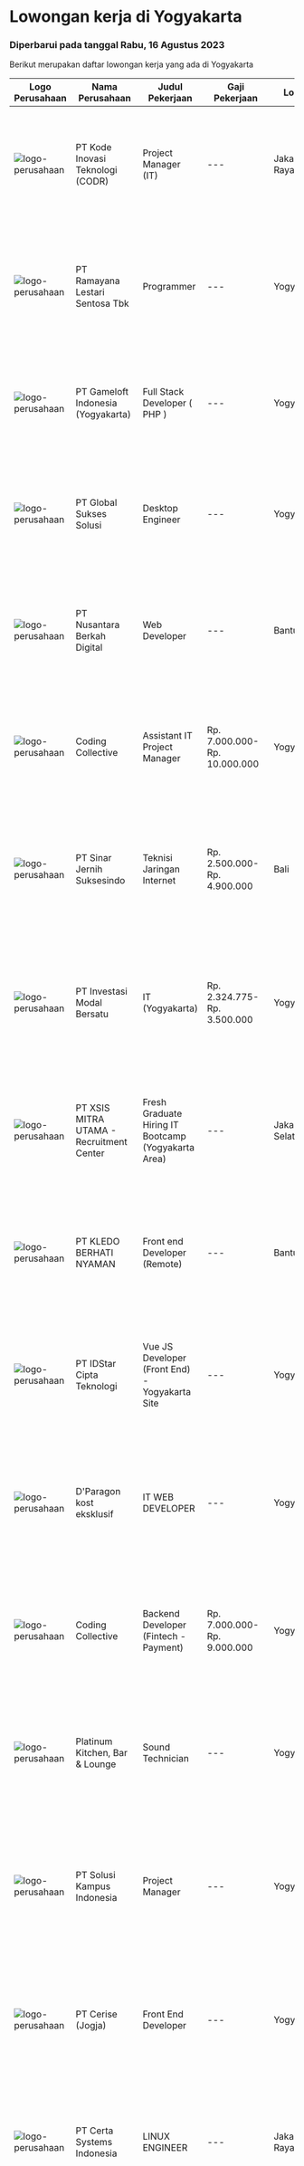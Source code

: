 
  # Lowongan kerja di Yogyakarta

  ### Diperbarui pada tanggal Rabu, 16 Agustus 2023

  Berikut merupakan daftar lowongan kerja yang ada di Yogyakarta

  |Logo Perusahaan | Nama Perusahaan | Judul Pekerjaan | Gaji Pekerjaan | Lokasi | Deskripsi | Tanggal diunggah | Pranala |
  | -------------- | --------------- | --------------- | --------- | --------- | -------------- | ------- | ----------- |
  |![logo-perusahaan](https://image-service-cdn.seek.com.au/6d97a4ffe0f325e8e84b260a2064eead4009eff7/ee4dce1061f3f616224767ad58cb2fc751b8d2dc)|PT Kode Inovasi Teknologi (CODR)|Project Manager (IT)|---|Jakarta Raya|Job Description: Fully involved in full Software Development Lifecycle using waterfall / agile methodology Scheduling of project milestones,...|Selasa, 15 Agustus 2023|https://www.jobstreet.co.id/id/job/project-manager-it-4437607?token=0~a77ccbce-214c-4c55-b413-205f26a355ef&sectionRank=1&jobId=jobstreet-id-job-4437607|
|![logo-perusahaan](https://image-service-cdn.seek.com.au/d24e4533c7484fd3a354666b4792fcb8ee5137e8/ee4dce1061f3f616224767ad58cb2fc751b8d2dc)|PT Ramayana Lestari Sentosa Tbk|Programmer|---|Yogyakarta|Menerima permintaan pembuatan aplikasi dari bagian project yang sudah disetujui oleh Kepala Divisi IT dan Kepala Bagian Teknikal. Menganalisa,...|Senin, 14 Agustus 2023|https://www.jobstreet.co.id/id/job/programmer-4436529?token=0~a77ccbce-214c-4c55-b413-205f26a355ef&sectionRank=2&jobId=jobstreet-id-job-4436529|
|![logo-perusahaan](https://image-service-cdn.seek.com.au/e71d517696b76186b066fae7807098ca294c66fd/ee4dce1061f3f616224767ad58cb2fc751b8d2dc)|PT Gameloft Indonesia (Yogyakarta)|Full Stack Developer ( PHP )|---|Yogyakarta|We are looking for a skilled Full Stack Developer to join our Data team. As part of our team, you will build web-based applications for reporting...|Senin, 14 Agustus 2023|https://www.jobstreet.co.id/id/job/full-stack-developer-php-4436089?token=0~a77ccbce-214c-4c55-b413-205f26a355ef&sectionRank=3&jobId=jobstreet-id-job-4436089|
|![logo-perusahaan](https://image-service-cdn.seek.com.au/f494db2ac8c7d08350bf47fb863706a2c8511c12/ee4dce1061f3f616224767ad58cb2fc751b8d2dc)|PT Global Sukses Solusi|Desktop Engineer|---|Yogyakarta|Job SummaryOur backend programmer will develop and maintain custom modifications to ERP's core system. Develop and maintain data integration and...|Senin, 14 Agustus 2023|https://www.jobstreet.co.id/id/job/desktop-engineer-4437266?token=0~a77ccbce-214c-4c55-b413-205f26a355ef&sectionRank=4&jobId=jobstreet-id-job-4437266|
|![logo-perusahaan](https://image-service-cdn.seek.com.au/2498355a622bd1a5db058576500b0698c0a837c4/ee4dce1061f3f616224767ad58cb2fc751b8d2dc)|PT Nusantara Berkah Digital|Web Developer|---|Bantul|Syarat : Lulusan SMK/D1/ Sarjana jurusan Teknologi informasi atau setara Menguasai bahasa PHP Menguasai HTML, CSS, Javascript, Framework codeigniter...|Sabtu, 12 Agustus 2023|https://www.jobstreet.co.id/id/job/web-developer-4435859?token=0~a77ccbce-214c-4c55-b413-205f26a355ef&sectionRank=5&jobId=jobstreet-id-job-4435859|
|![logo-perusahaan](https://image-service-cdn.seek.com.au/24a7297959412a4000416265921f6daa6368513d/ee4dce1061f3f616224767ad58cb2fc751b8d2dc)|Coding Collective|Assistant IT Project Manager|Rp. 7.000.000-Rp. 10.000.000|Yogyakarta|Responsibility Coordinate and communicate with clients. Ensure that all projects are delivered on-time within the timeline. Developing project scopes...|Kamis, 10 Agustus 2023|https://www.jobstreet.co.id/id/job/assistant-it-project-manager-4433172?token=0~a77ccbce-214c-4c55-b413-205f26a355ef&sectionRank=6&jobId=jobstreet-id-job-4433172|
|![logo-perusahaan](https://image-service-cdn.seek.com.au/362b37cd46defd1baf2fa3874f4c9b12bf88b326/ee4dce1061f3f616224767ad58cb2fc751b8d2dc)|PT Sinar Jernih Suksesindo|Teknisi Jaringan Internet|Rp. 2.500.000-Rp. 4.900.000|Bali|Teknisi Aktivasi Fiber OptikKualifikasi : Pendidikan Minimal SMK, Jurusan Teknik telekomunikasi Dapat menggunakan Alat Ukur (Ampere Metter) &amp;...|Kamis, 10 Agustus 2023|https://www.jobstreet.co.id/id/job/teknisi-jaringan-internet-4433928?token=0~a77ccbce-214c-4c55-b413-205f26a355ef&sectionRank=7&jobId=jobstreet-id-job-4433928|
|![logo-perusahaan](https://image-service-cdn.seek.com.au/f7dc8893cbdf9fd57ba7207372d927d667e8a04d/ee4dce1061f3f616224767ad58cb2fc751b8d2dc)|PT Investasi Modal Bersatu|IT (Yogyakarta)|Rp. 2.324.775-Rp. 3.500.000|Yogyakarta|KUALIFIKASI : Maksimal 35 Tahun Kandidat harus memiliki setidaknya Diploma, Gelar Sarjana di Ilmu Komputer/ teknologi Informasi atau setara Setidaknya...|Selasa, 08 Agustus 2023|https://www.jobstreet.co.id/id/job/it-yogyakarta-4431048?token=0~a77ccbce-214c-4c55-b413-205f26a355ef&sectionRank=8&jobId=jobstreet-id-job-4431048|
|![logo-perusahaan](https://image-service-cdn.seek.com.au/000a5b18c118c79ba2af2625d922fca29ab31cc9/ee4dce1061f3f616224767ad58cb2fc751b8d2dc)|PT XSIS MITRA UTAMA - Recruitment Center|Fresh Graduate Hiring IT Bootcamp (Yogyakarta Area)|---|Jakarta Selatan|What we offer you: Integrated Training Full Stack specialist Soft Skills Training. Real &amp; varied experiences (IT Project environment). Intensive...|Rabu, 09 Agustus 2023|https://www.jobstreet.co.id/id/job/fresh-graduate-hiring-it-bootcamp-yogyakarta-area-4432216?token=0~a77ccbce-214c-4c55-b413-205f26a355ef&sectionRank=9&jobId=jobstreet-id-job-4432216|
|![logo-perusahaan](https://image-service-cdn.seek.com.au/64f023dea4be1549f4702cb587ff6045b9bb673a/ee4dce1061f3f616224767ad58cb2fc751b8d2dc)|PT KLEDO BERHATI NYAMAN|Front end Developer (Remote)|---|Bantul|PT. Kledo Berhati Nyaman merupakan perusahaan teknologi berbasis Software as a service (SaaS) yang berdomisili di Yogyakarta. Saat ini kami memiliki 2...|Kamis, 10 Agustus 2023|https://www.jobstreet.co.id/id/job/front-end-developer-remote-4433500?token=0~a77ccbce-214c-4c55-b413-205f26a355ef&sectionRank=10&jobId=jobstreet-id-job-4433500|
|![logo-perusahaan](https://image-service-cdn.seek.com.au/5d3879f4175254070d6df25a44d4278779a2b72f/ee4dce1061f3f616224767ad58cb2fc751b8d2dc)|PT IDStar Cipta Teknologi|Vue JS Developer (Front End) - Yogyakarta Site|---|Yogyakarta|Job description: Translate user requirements into the overall architecture and implementation of new systems Understand, create, and debug...|Jumat, 11 Agustus 2023|https://www.jobstreet.co.id/id/job/vue-js-developer-front-end-yogyakarta-site-4435568?token=0~a77ccbce-214c-4c55-b413-205f26a355ef&sectionRank=11&jobId=jobstreet-id-job-4435568|
|![logo-perusahaan](https://i.ibb.co/sqvTCh9/112815900-stock-vector-no-image-available-icon-flat-vector.webp)|D'Paragon kost eksklusif|IT WEB DEVELOPER|---|Yogyakarta|Membuat rancangan konsep layout wireframing maupun visual Membuat dan melakukan konversi layout visual HTML dan CSS Menambahkan efek tambahan sesuai...|Senin, 14 Agustus 2023|https://www.jobstreet.co.id/id/job/it-web-developer-1036682417?token=0~a77ccbce-214c-4c55-b413-205f26a355ef&sectionRank=12&jobId=jobstreet-id-job-1036682417|
|![logo-perusahaan](https://image-service-cdn.seek.com.au/4fddfd60b14a8dda81ad69840105bea3030f5eb5/ee4dce1061f3f616224767ad58cb2fc751b8d2dc)|Coding Collective|Backend Developer (Fintech - Payment)|Rp. 7.000.000-Rp. 9.000.000|Yogyakarta|Qualifications Minimum 3 year experience as a Developer or Programmer Willing to work on fintech projects/payment. Willing to work on-site from...|Selasa, 08 Agustus 2023|https://www.jobstreet.co.id/id/job/backend-developer-fintech-payment-4430801?token=0~a77ccbce-214c-4c55-b413-205f26a355ef&sectionRank=13&jobId=jobstreet-id-job-4430801|
|![logo-perusahaan](https://image-service-cdn.seek.com.au/973cf6461df30cb01326f2afe2298a69386c09b4/ee4dce1061f3f616224767ad58cb2fc751b8d2dc)|Platinum Kitchen, Bar & Lounge|Sound Technician|---|Yogyakarta|Tugas Bertanggung jawab untuk memelihara dan pengoperasian sound and lighting Melakukan analisa serta memberikan solusi terhadap suatu permasalah...|Minggu, 13 Agustus 2023|https://www.jobstreet.co.id/id/job/sound-technician-1036670282?token=0~a77ccbce-214c-4c55-b413-205f26a355ef&sectionRank=14&jobId=jobstreet-id-job-1036670282|
|![logo-perusahaan](https://image-service-cdn.seek.com.au/f5a8d2ce52aa5e6378dcbeb09f89df60896f3ef4/ee4dce1061f3f616224767ad58cb2fc751b8d2dc)|PT Solusi Kampus Indonesia|Project Manager|---|Yogyakarta|Job Description: Memimpin tim dan bekerjasama dengan departemen terkait mulai dari fase pra proyek sampai dengan fase implementasi/GO LIVE Bekerjasama...|Selasa, 08 Agustus 2023|https://www.jobstreet.co.id/id/job/project-manager-4431016?token=0~a77ccbce-214c-4c55-b413-205f26a355ef&sectionRank=15&jobId=jobstreet-id-job-4431016|
|![logo-perusahaan](https://image-service-cdn.seek.com.au/01dc579aa80c0fe8522361133c09c690fa97e549/ee4dce1061f3f616224767ad58cb2fc751b8d2dc)|PT Cerise (Jogja)|Front End Developer|---|Yogyakarta|Requirements :1. Pendidikan terakhir D3/S1 Jurusan terkait2. Memahami HTML (HTML5), CSS (CSS3), PHP Java Script (JQuery) Wajib3. Menguasai React Redux...|Senin, 14 Agustus 2023|https://www.jobstreet.co.id/id/job/front-end-developer-1036682137?token=0~a77ccbce-214c-4c55-b413-205f26a355ef&sectionRank=16&jobId=jobstreet-id-job-1036682137|
|![logo-perusahaan](https://image-service-cdn.seek.com.au/eb8597ec5a0cbc675c6b31cc263c6646093b5f5c/ee4dce1061f3f616224767ad58cb2fc751b8d2dc)|PT Certa Systems Indonesia|LINUX ENGINEER|---|Jakarta Raya|ROLE Becoming root on other people’s servers. RESPONSIBILITIES Architecting high-level and low-level design of Linux-based, open source system...|Selasa, 08 Agustus 2023|https://www.jobstreet.co.id/id/job/linux-engineer-4431164?token=0~a77ccbce-214c-4c55-b413-205f26a355ef&sectionRank=17&jobId=jobstreet-id-job-4431164|
|![logo-perusahaan](https://image-service-cdn.seek.com.au/31e06d1dd7b1cade1c717fcf0a1df46c38a8bf0a/ee4dce1061f3f616224767ad58cb2fc751b8d2dc)|PT IGP Internasional|DevOps Engineer|---|Yogyakarta|Job Description :Manage infrastructure using CI/CD process and automation tools Build a script to automate operational and deployment processes using...|Jumat, 11 Agustus 2023|https://www.jobstreet.co.id/id/job/devops-engineer-4434369?token=0~a77ccbce-214c-4c55-b413-205f26a355ef&sectionRank=18&jobId=jobstreet-id-job-4434369|
|![logo-perusahaan](https://image-service-cdn.seek.com.au/f9a61a530fbecf7f0145f2ea56b5b4d8ccdad5d1/ee4dce1061f3f616224767ad58cb2fc751b8d2dc)|PT ICP Cipta Prima|IOS Engineer|Rp. 5.000.000-Rp. 8.000.000|Yogyakarta|Skills● Proficient with Swift, Objective-C and Cocoa Touch.● Have a solid understanding of the iOS platform.● Understanding of Apple’s design...|Rabu, 09 Agustus 2023|https://www.jobstreet.co.id/id/job/ios-engineer-4432075?token=0~a77ccbce-214c-4c55-b413-205f26a355ef&sectionRank=19&jobId=jobstreet-id-job-4432075|
|![logo-perusahaan](https://image-service-cdn.seek.com.au/f9a751ea24d68e4658d0eb7882e2db58a9b95cb0/ee4dce1061f3f616224767ad58cb2fc751b8d2dc)|PT GRAPHIE GLOBAL INTERAKTIF|3D Game Modeller|---|Bali|Job Responsibilities: Creating 3D Model character for game Smoothing a 3D file Editing 3D File UV Unwrap texturing Humanoid Rigging Required Software...|Senin, 07 Agustus 2023|https://www.jobstreet.co.id/id/job/3d-game-modeller-4429943?token=0~a77ccbce-214c-4c55-b413-205f26a355ef&sectionRank=20&jobId=jobstreet-id-job-4429943|
|![logo-perusahaan](https://i.ibb.co/sqvTCh9/112815900-stock-vector-no-image-available-icon-flat-vector.webp)|ABANKIRENK|INTERNSHIP IT SUPPORT|---|Yogyakarta|Job Description :1. Membantu proses pengecekan masalah jaringan &amp; internet2. Membantu proses pengecekan masalah kelistrikan kantor 3. Membantu...|Selasa, 08 Agustus 2023|https://www.jobstreet.co.id/id/job/internship-it-support-1036632273?token=0~a77ccbce-214c-4c55-b413-205f26a355ef&sectionRank=21&jobId=jobstreet-id-job-1036632273|
|![logo-perusahaan](https://image-service-cdn.seek.com.au/d5868152525c083dcbedb1aa22a408e592bdf7d2/ee4dce1061f3f616224767ad58cb2fc751b8d2dc)|RGF HR Agent Indonesia|Software Engineer - IT Consulting - Yogyakarta (A-97106)|Rp. 15.000.000-Rp. 25.000.000|Yogyakarta|About The Company: The working venue is in Yogyakarta. Our client is a Japanese IT Consulting company. Currently, they are looking for Software...|Senin, 07 Agustus 2023|https://www.jobstreet.co.id/id/job/software-engineer-it-consulting-yogyakarta-a-97106-4428665?token=0~a77ccbce-214c-4c55-b413-205f26a355ef&sectionRank=22&jobId=jobstreet-id-job-4428665|
|![logo-perusahaan](https://image-service-cdn.seek.com.au/09a8d42d038e7aa97b9cf3472a672c61e3bc0a79/ee4dce1061f3f616224767ad58cb2fc751b8d2dc)|PT KOLTIVA|Quality Assurance Lead|---|Yogyakarta|Responsibilities Establish and evolve formal QA processes, ensuring the team uses industry-accepted best practices. Oversee all aspects of quality...|Senin, 07 Agustus 2023|https://www.jobstreet.co.id/id/job/quality-assurance-lead-4429553?token=0~a77ccbce-214c-4c55-b413-205f26a355ef&sectionRank=23&jobId=jobstreet-id-job-4429553|
|![logo-perusahaan](https://image-service-cdn.seek.com.au/d532815e7d216534ef42926c57edf5adad2c549a/ee4dce1061f3f616224767ad58cb2fc751b8d2dc)|PT Sarana Yukti Bandhana|Backend Developer|---|Yogyakarta|Job Description : Participate in the entire application life cycle, focusing on coding Write clean and maintainable code based on given requirement...|Senin, 07 Agustus 2023|https://www.jobstreet.co.id/id/job/backend-developer-4428598?token=0~a77ccbce-214c-4c55-b413-205f26a355ef&sectionRank=24&jobId=jobstreet-id-job-4428598|
|![logo-perusahaan](https://i.ibb.co/sqvTCh9/112815900-stock-vector-no-image-available-icon-flat-vector.webp)|D'Paragon kost eksklusif|IT SUPPORT|---|Yogyakarta|Tugas dan Job Desk IT Support 1. Memastikan perangkat komputer dapat digunakan dengan baik 2. Memastikan software komputer dapat digunakan 3....|Selasa, 08 Agustus 2023|https://www.jobstreet.co.id/id/job/it-support-1036632431?token=0~a77ccbce-214c-4c55-b413-205f26a355ef&sectionRank=25&jobId=jobstreet-id-job-1036632431|
|![logo-perusahaan](https://image-service-cdn.seek.com.au/31a1011b528e3bb356483bfd34d23be0b622e690/ee4dce1061f3f616224767ad58cb2fc751b8d2dc)|CV. OMO Prestasi Indonesia|WEB DEVELOPER|Rp. 2.500.000-Rp. 4.000.000|Sleman|Minimal lulusan SMA Berpengalaman dalam membuat website dan apps minimal 1 tahun Memiliki pengalaman dan pengetahuan yang luas dalam programming...|Sabtu, 05 Agustus 2023|https://www.jobstreet.co.id/id/job/web-developer-4428235?token=0~a77ccbce-214c-4c55-b413-205f26a355ef&sectionRank=26&jobId=jobstreet-id-job-4428235|
|![logo-perusahaan](https://i.ibb.co/sqvTCh9/112815900-stock-vector-no-image-available-icon-flat-vector.webp)|D'Paragon kost eksklusif|IT WEB DEVELOPER|---|Yogyakarta|Membuat rancangan konsep layout wireframing maupun visual  Membuat dan melakukan konversi layout visual HTML dan CSS Menambahkan efek tambahan sesuai...|Selasa, 08 Agustus 2023|https://www.jobstreet.co.id/id/job/it-web-developer-1036632459?token=0~a77ccbce-214c-4c55-b413-205f26a355ef&sectionRank=27&jobId=jobstreet-id-job-1036632459|
|![logo-perusahaan](https://image-service-cdn.seek.com.au/05c4a06968da47886829117565b0a6feb28b4897/ee4dce1061f3f616224767ad58cb2fc751b8d2dc)|PT. Ring Media Nusantara|Network Enginner|---|Sleman|-Pendidikan Min. SMK, Diploma (D3) / sarjana (S1) Ilmu Komputer, sistem informasi, Teknik komputer, atau Pendidikan yang setara.-Diutamakan memiliki...|Selasa, 08 Agustus 2023|https://www.jobstreet.co.id/id/job/network-enginner-1036632987?token=0~a77ccbce-214c-4c55-b413-205f26a355ef&sectionRank=28&jobId=jobstreet-id-job-1036632987|
|![logo-perusahaan](https://image-service-cdn.seek.com.au/b4e8e899511f877dea24c89694520290f0585060/ee4dce1061f3f616224767ad58cb2fc751b8d2dc)|PT Nusantara Berkah Digital|Android developer|---|Bantul|Kami adalah perusahaan Startup Digital yang fokus mengembangkan aplikasi kasir online bermerek Nutapos.Seiring dengan pertumbuhan market kami, kami...|Selasa, 08 Agustus 2023|https://www.jobstreet.co.id/id/job/android-developer-4431471?token=0~a77ccbce-214c-4c55-b413-205f26a355ef&sectionRank=29&jobId=jobstreet-id-job-4431471|
|![logo-perusahaan](https://image-service-cdn.seek.com.au/1aa7e529728e571eee2978a46748fcbc8e09c44b/ee4dce1061f3f616224767ad58cb2fc751b8d2dc)|CV Rumahweb Indonesia|Technical Support Officer|---|Yogyakarta|Memberikan dukungan teknis bagi pelanggan yang mengalami kesulitan dalam menggunakan layanan Rumahweb melalui channel livechat, email, dan telepon...|Kamis, 03 Agustus 2023|https://www.jobstreet.co.id/id/job/technical-support-officer-4425857?token=0~a77ccbce-214c-4c55-b413-205f26a355ef&sectionRank=30&jobId=jobstreet-id-job-4425857|


  [Kembali ke daftar lowongan kerja 🔙](../README.md#daftar-lowongan-kerja)
  